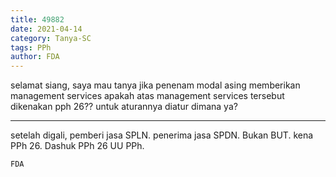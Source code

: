 ```yaml
---
title: 49882
date: 2021-04-14
category: Tanya-SC
tags: PPh
author: FDA
---
```


selamat siang, saya mau tanya jika penenam modal asing memberikan management services apakah atas management services tersebut dikenakan pph 26?? untuk aturannya diatur dimana ya?

---

setelah digali, pemberi jasa SPLN. penerima jasa SPDN. Bukan BUT. kena PPh 26. Dashuk PPh 26 UU PPh.

`FDA`
